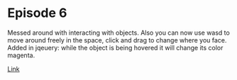 # Episode 6
Messed around with interacting with objects. Also you can now use wasd to move around freely in the space, click and drag to change where you face. Added in jqeuery: while the object is being hovered it will change its color magenta.

[Link](http://luvneesh.me/A-Frame_WebVR/Ep6/)